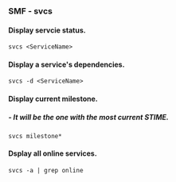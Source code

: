 ### SMF - svcs

#### Display servcie status.
```Shell
svcs <ServiceName>
```

#### Display a service's dependencies.
```Shell
svcs -d <ServiceName>
```
		
#### Display current milestone. 
##### - It will be the one with the most current STIME.
```Shell
svcs milestone*
```

#### Dsplay all online services.
```Shell
svcs -a | grep online
```